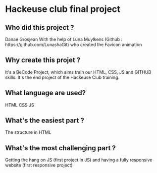 <h1>Hackeuse club final project</h1>

<h2>Who did this project ?</h2>
Danaé Grosjean
With the help of Luna Muylkens (Github : https://github.com/LunashaGit) who created the Favicon animation

<h2>Why create this projet ?</h2>
It's a BeCode Project, which aims train our HTML, CSS, JS and GITHUB skills. It's the end project of the Hackeuse Club training.

<h2>What language are used?</h2>
HTML CSS JS

<h2>What's the easiest part ?</h2>
The structure in HTML

<h2>What's the most challenging part ?</h2>
Getting the hang on JS (first project in JS) and having a fully responsive website (first responsive project)
